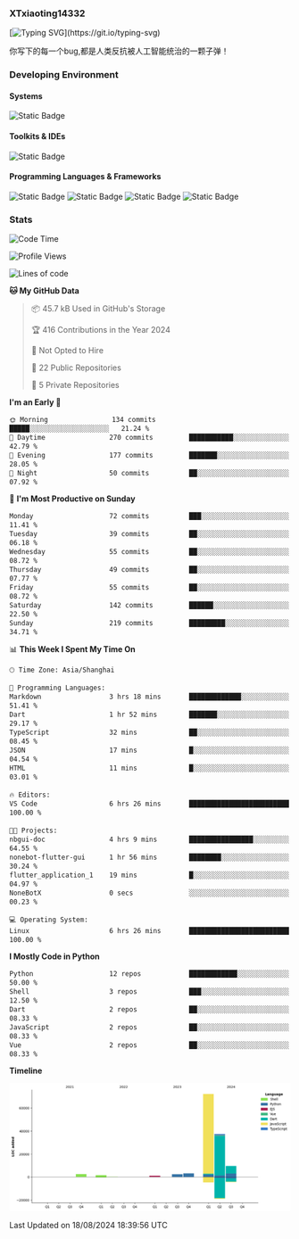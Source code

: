 ### XTxiaoting14332

[![Typing SVG](https://readme-typing-svg.herokuapp.com?font=JetBrians+Mono&pause=1000&random=false&width=435&lines=Hello+World!)](https://git.io/typing-svg)

你写下的每一个bug,都是人类反抗被人工智能统治的一颗子弹！

### Developing Environment

#### Systems

![Static Badge](https://img.shields.io/badge/Ubuntu-%20?style=flat-square&logo=ubuntu&logoColor=white&color=E34F26)

#### Toolkits & IDEs

![Static Badge](https://img.shields.io/badge/Visual%20Studio%20Code-%20?style=flat-square&logo=visualstudiocode&logoColor=white&color=blue)

#### Programming Languages & Frameworks

![Static Badge](https://img.shields.io/badge/Dart-%20?style=flat-square&logo=dart&logoColor=white&color=0175C2)
![Static Badge](https://img.shields.io/badge/Flutter-%20?style=flat-square&logo=flutter&logoColor=white&color=02569B)
![Static Badge](https://img.shields.io/badge/Python-%20?style=flat-square&logo=python&logoColor=white&color=E7A781)
![Static Badge](https://img.shields.io/badge/Bash%20Shell-%20?style=flat-square&logo=shell&logoColor=white&color=49D868)

### Stats

<!--START_SECTION:waka-->
![Code Time](http://img.shields.io/badge/Code%20Time-105%20hrs%2014%20mins-blue)

![Profile Views](http://img.shields.io/badge/Profile%20Views-0-blue)

![Lines of code](https://img.shields.io/badge/From%20Hello%20World%20I%27ve%20Written-129.5%20thousand%20lines%20of%20code-blue)

**🐱 My GitHub Data** 

> 📦 45.7 kB Used in GitHub's Storage 
 > 
> 🏆 416 Contributions in the Year 2024
 > 
> 🚫 Not Opted to Hire
 > 
> 📜 22 Public Repositories 
 > 
> 🔑 5 Private Repositories 
 > 
**I'm an Early 🐤** 

```text
🌞 Morning                134 commits         █████░░░░░░░░░░░░░░░░░░░░   21.24 % 
🌆 Daytime                270 commits         ███████████░░░░░░░░░░░░░░   42.79 % 
🌃 Evening                177 commits         ███████░░░░░░░░░░░░░░░░░░   28.05 % 
🌙 Night                  50 commits          ██░░░░░░░░░░░░░░░░░░░░░░░   07.92 % 
```
📅 **I'm Most Productive on Sunday** 

```text
Monday                   72 commits          ███░░░░░░░░░░░░░░░░░░░░░░   11.41 % 
Tuesday                  39 commits          ██░░░░░░░░░░░░░░░░░░░░░░░   06.18 % 
Wednesday                55 commits          ██░░░░░░░░░░░░░░░░░░░░░░░   08.72 % 
Thursday                 49 commits          ██░░░░░░░░░░░░░░░░░░░░░░░   07.77 % 
Friday                   55 commits          ██░░░░░░░░░░░░░░░░░░░░░░░   08.72 % 
Saturday                 142 commits         ██████░░░░░░░░░░░░░░░░░░░   22.50 % 
Sunday                   219 commits         █████████░░░░░░░░░░░░░░░░   34.71 % 
```


📊 **This Week I Spent My Time On** 

```text
🕑︎ Time Zone: Asia/Shanghai

💬 Programming Languages: 
Markdown                 3 hrs 18 mins       █████████████░░░░░░░░░░░░   51.41 % 
Dart                     1 hr 52 mins        ███████░░░░░░░░░░░░░░░░░░   29.17 % 
TypeScript               32 mins             ██░░░░░░░░░░░░░░░░░░░░░░░   08.45 % 
JSON                     17 mins             █░░░░░░░░░░░░░░░░░░░░░░░░   04.54 % 
HTML                     11 mins             █░░░░░░░░░░░░░░░░░░░░░░░░   03.01 % 

🔥 Editors: 
VS Code                  6 hrs 26 mins       █████████████████████████   100.00 % 

🐱‍💻 Projects: 
nbgui-doc                4 hrs 9 mins        ████████████████░░░░░░░░░   64.55 % 
nonebot-flutter-gui      1 hr 56 mins        ████████░░░░░░░░░░░░░░░░░   30.24 % 
flutter_application_1    19 mins             █░░░░░░░░░░░░░░░░░░░░░░░░   04.97 % 
NoneBotX                 0 secs              ░░░░░░░░░░░░░░░░░░░░░░░░░   00.23 % 

💻 Operating System: 
Linux                    6 hrs 26 mins       █████████████████████████   100.00 % 
```

**I Mostly Code in Python** 

```text
Python                   12 repos            ████████████░░░░░░░░░░░░░   50.00 % 
Shell                    3 repos             ███░░░░░░░░░░░░░░░░░░░░░░   12.50 % 
Dart                     2 repos             ██░░░░░░░░░░░░░░░░░░░░░░░   08.33 % 
JavaScript               2 repos             ██░░░░░░░░░░░░░░░░░░░░░░░   08.33 % 
Vue                      2 repos             ██░░░░░░░░░░░░░░░░░░░░░░░   08.33 % 
```



**Timeline**

![Lines of Code chart](https://raw.githubusercontent.com/XTxiaoting14332/XTxiaoting14332/main/assets/bar_graph.png)


 Last Updated on 18/08/2024 18:39:56 UTC
<!--END_SECTION:waka-->